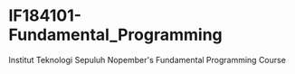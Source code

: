 # IF184101-Fundamental_Programming
Institut Teknologi Sepuluh Nopember's Fundamental Programming Course
